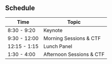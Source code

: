 ## Schedule

Time | Topic 
-- | --
8:30 - 9:20 | Keynote
9:30 - 12:00 | Morning Sessions & CTF
12:15 - 1:15 | Lunch Panel
1:30 - 4:00 | Afternoon Sessions & CTF
